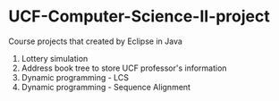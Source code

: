 # UCF-Computer-Science-II-project
Course projects that created by Eclipse in Java
1. Lottery simulation
2. Address book tree to store UCF professor's information
3. Dynamic programming - LCS
4. Dynamic programming - Sequence Alignment
